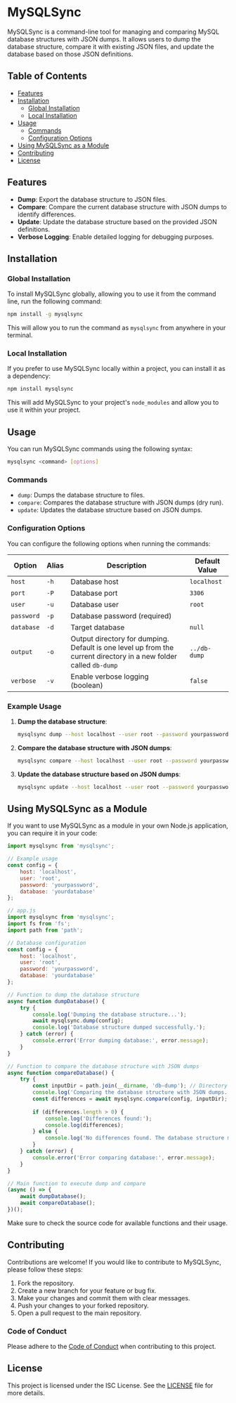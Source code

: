 # MySQLSync

MySQLSync is a command-line tool for managing and comparing MySQL database structures with JSON dumps. It allows users to dump the database structure, compare it with existing JSON files, and update the database based on those JSON definitions.

## Table of Contents

- [Features](#features)
- [Installation](#installation)
  - [Global Installation](#global-installation)
  - [Local Installation](#local-installation)
- [Usage](#usage)
  - [Commands](#commands)
  - [Configuration Options](#configuration-options)
- [Using MySQLSync as a Module](#using-mysqlsync-as-a-module)
- [Contributing](#contributing)
- [License](#license)

## Features

- **Dump**: Export the database structure to JSON files.
- **Compare**: Compare the current database structure with JSON dumps to identify differences.
- **Update**: Update the database structure based on the provided JSON definitions.
- **Verbose Logging**: Enable detailed logging for debugging purposes.

## Installation

### Global Installation

To install MySQLSync globally, allowing you to use it from the command line, run the following command:

```bash
npm install -g mysqlsync
```

This will allow you to run the command as `mysqlsync` from anywhere in your terminal.

### Local Installation

If you prefer to use MySQLSync locally within a project, you can install it as a dependency:

```bash
npm install mysqlsync
```

This will add MySQLSync to your project's `node_modules` and allow you to use it within your project.

## Usage

You can run MySQLSync commands using the following syntax:

```bash
mysqlsync <command> [options]
```

### Commands

- `dump`: Dumps the database structure to files.
- `compare`: Compares the database structure with JSON dumps (dry run).
- `update`: Updates the database structure based on JSON dumps.

### Configuration Options

You can configure the following options when running the commands:

| Option      | Alias | Description                                                                 | Default Value                  |
|-------------|-------|-----------------------------------------------------------------------------|--------------------------------|
| `host`      | `-h`  | Database host                                                              | `localhost`                   |
| `port`      | `-P`  | Database port                                                              | `3306`                         |
| `user`      | `-u`  | Database user                                                              | `root`                         |
| `password`  | `-p`  | Database password (required)                                              |                                |
| `database`  | `-d`  | Target database                                                            | `null`                        |
| `output`    | `-o`  | Output directory for dumping. Default is one level up from the current directory in a new folder called `db-dump` | `../db-dump`                  |
| `verbose`   | `-v`  | Enable verbose logging (boolean)                                          | `false`                       |

### Example Usage

1. **Dump the database structure**:
   ```bash
   mysqlsync dump --host localhost --user root --password yourpassword
   ```

2. **Compare the database structure with JSON dumps**:
   ```bash
   mysqlsync compare --host localhost --user root --password yourpassword
   ```

3. **Update the database structure based on JSON dumps**:
   ```bash
   mysqlsync update --host localhost --user root --password yourpassword
   ```

## Using MySQLSync as a Module

If you want to use MySQLSync as a module in your own Node.js application, you can require it in your code:

```javascript
import mysqlsync from 'mysqlsync';

// Example usage
const config = {
    host: 'localhost',
    user: 'root',
    password: 'yourpassword',
    database: 'yourdatabase'
};
```

```javascript
// app.js
import mysqlsync from 'mysqlsync';
import fs from 'fs';
import path from 'path';

// Database configuration
const config = {
    host: 'localhost',
    user: 'root',
    password: 'yourpassword',
    database: 'yourdatabase'
};

// Function to dump the database structure
async function dumpDatabase() {
    try {
        console.log('Dumping the database structure...');
        await mysqlsync.dump(config);
        console.log('Database structure dumped successfully.');
    } catch (error) {
        console.error('Error dumping database:', error.message);
    }
}

// Function to compare the database structure with JSON dumps
async function compareDatabase() {
    try {
        const inputDir = path.join(__dirname, 'db-dump'); // Directory where JSON dumps are stored
        console.log('Comparing the database structure with JSON dumps...');
        const differences = await mysqlsync.compare(config, inputDir);
        
        if (differences.length > 0) {
            console.log('Differences found:');
            console.log(differences);
        } else {
            console.log('No differences found. The database structure matches the JSON dumps.');
        }
    } catch (error) {
        console.error('Error comparing database:', error.message);
    }
}

// Main function to execute dump and compare
(async () => {
    await dumpDatabase();
    await compareDatabase();
})();
```

Make sure to check the source code for available functions and their usage.

## Contributing

Contributions are welcome! If you would like to contribute to MySQLSync, please follow these steps:

1. Fork the repository.
2. Create a new branch for your feature or bug fix.
3. Make your changes and commit them with clear messages.
4. Push your changes to your forked repository.
5. Open a pull request to the main repository.

### Code of Conduct

Please adhere to the [Code of Conduct](CODE_OF_CONDUCT.md) when contributing to this project.

## License

This project is licensed under the ISC License. See the [LICENSE](LICENSE) file for more details.